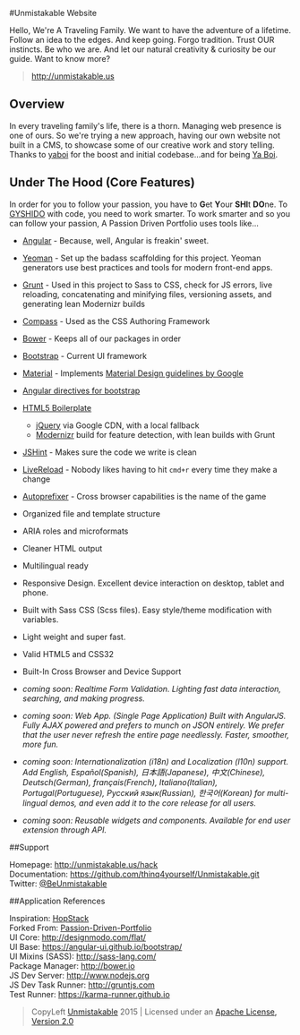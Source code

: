 #Unmistakable Website

Hello, We're A Traveling Family. We want to have the adventure of a lifetime. Follow an idea to the edges. And keep going. Forgo tradition. Trust OUR instincts. Be who we are. And let our natural creativity & curiosity be our guide.
Want to know more?

> http://unmistakable.us
 
 
## Overview

In every traveling family's life, there is a thorn. Managing web presence is one of ours. So we're trying a new approach, having our own website not built in a CMS,
to showcase some of our creative work and story telling. Thanks to [yaboi](https://github.com/yaboi/Passion-Driven-Website) for the boost and initial codebase...and for being [Ya Boi](http://beardandfedora.com).

## Under The Hood (Core Features)
In order for you to follow your passion, you have to **G**et **Y**our **SHI**t **DO**ne. To [GYSHIDO](http://gyshido.com) with code, you need to work smarter.
To work smarter and so you can follow your passion, A Passion Driven Portfolio uses tools like...

* [Angular](https://angularjs.org/) - Because, well, Angular is freakin' sweet.
* [Yeoman](http://yeoman.io) - Set up the badass scaffolding for this project. Yeoman generators use best practices and tools for modern front-end apps.
* [Grunt](http://gruntjs.com/) - Used in this project to Sass to CSS, check for JS errors, live reloading, concatenating and minifying files, versioning assets, and generating lean Modernizr builds
* [Compass](http://compass-style.org/) - Used as the CSS Authoring Framework
* [Bower](http://bower.io/) - Keeps all of our packages in order
* [Bootstrap](http://getbootstrap.com/) - Current UI framework
* [Material](https://github.com/FezVrasta/bootstrap-material-design) - Implements [Material Design guidelines by Google](http://www.google.com/design/spec/material-design/introduction.html)
* [Angular directives for bootstrap](https://angular-ui.github.io/bootstrap/) 
* [HTML5 Boilerplate](http://html5boilerplate.com/) 
    * [jQuery](http://jquery.com/) via Google CDN, with a local fallback
    * [Modernizr](http://modernizr.com/) build for feature detection, with lean builds with Grunt 

* [JSHint](http://jshint.com/) - Makes sure the code we write is clean 
* [LiveReload](http://livereload.com/) - Nobody likes having to hit `cmd+r` every time they make a change 
* [Autoprefixer](https://github.com/postcss/autoprefixer) - Cross browser capabilities is the name of the game  
* Organized file and template structure
* ARIA roles and microformats
* Cleaner HTML output
* Multilingual ready
* Responsive Design. Excellent device interaction on desktop, tablet and phone.
* Built with Sass CSS (Scss files). Easy style/theme modification with variables.
* Light weight and super fast.
* Valid HTML5 and CSS32
* Built-In Cross Browser and Device Support
* *coming soon: Realtime Form Validation. Lighting fast data interaction, searching, and making progress.*
* *coming soon: Web App. (Single Page Application) Built with AngularJS. Fully AJAX powered and prefers to munch on JSON entirely. We prefer that the user never refresh the entire page needlessly. Faster, smoother, more fun.*
* *coming soon: Internationalization (i18n) and Localization (l10n) support. Add English, Español(Spanish), 日本語(Japanese), 中文(Chinese), Deutsch(German), français(French), Italiano(Italian), Portugal(Portuguese), Русский язык(Russian), 한국어(Korean) for multi-lingual demos, and even add it to the core release for all users.*
* *coming soon: Reusable widgets and components. Available for end user extension through API.*

##Support

Homepage: http://unmistakable.us/hack  
Documentation: https://github.com/thinq4yourself/Unmistakable.git  
Twitter: [@BeUnmistakable](https://twitter.com/BeUnmistakable)  

##Application References

Inspiration: [HopStack](https://github.com/BeardandFedora/HopStack)  
Forked From: [Passion-Driven-Portfolio](https://github.com/yaboi/Passion-Driven-Website)  
UI Core: http://designmodo.com/flat/  
UI Base: https://angular-ui.github.io/bootstrap/  
UI Mixins (SASS): http://sass-lang.com/  
Package Manager: http://bower.io  
JS Dev Server: http://www.nodejs.org  
JS Dev Task Runner: http://gruntjs.com  
Test Runner: https://karma-runner.github.io  

> CopyLeft [Unmistakable](http://unmistakable.us) 2015 | Licensed under an [Apache License, Version 2.0](http://www.apache.org/licenses/LICENSE-2.0)